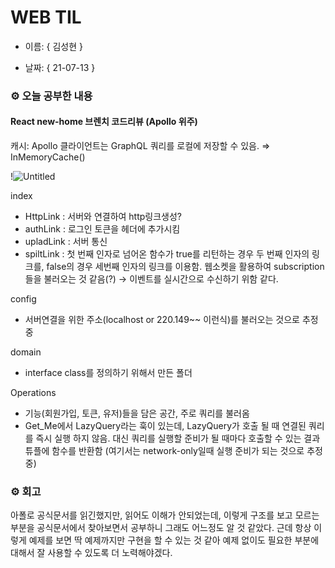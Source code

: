# WEB TIL

- 이름: { 김성현 }

- 날짜: { 21-07-13 }

### ⚙️ 오늘 공부한 내용

#### React new-home 브렌치 코드리뷰 (Apollo 위주)

캐시: Apollo 클라이언트는 GraphQL 쿼리를 로컬에 저장할 수 있음. ⇒ InMemoryCache()

!![Untitled](https://user-images.githubusercontent.com/3645199/125407326-bbf73d80-e3f4-11eb-993d-af7c21ca2246.png)


index

- HttpLink : 서버와 연결하여 http링크생성?
- authLink : 로그인 토큰을 헤더에 추가시킴
- upladLink : 서버 통신
- spiltLink : 첫 번째 인자로 넘어온 함수가 true를 리턴하는 경우 두 번째 인자의 링크를, false의 경우 세번째 인자의 링크를 이용함. 웹소켓을 활용하여 subscription들을 불러오는 것 같음(?) → 이벤트를 실시간으로 수신하기 위함 같다.

config

- 서버연결을 위한 주소(localhost or 220.149~~ 이런식)를 불러오는 것으로 추정중

domain

- interface class를 정의하기 위해서 만든 폴더

Operations

- 기능(회원가입, 토큰, 유저)들을 담은 공간, 주로 쿼리를 불러옴
- Get_Me에서 LazyQuery라는 훅이 있는데, LazyQuery가 호출 될 때 연결된 쿼리를 즉시 실행 하지 않음. 대신 쿼리를 실행할 준비가 될 때마다 호출할 수 있는 결과 튜플에 함수를 반환함 (여기서는 network-only일때 실행 준비가 되는 것으로 추정중)

### ⚙️ 회고

아폴로 공식문서를 읽긴했지만, 읽어도 이해가 안되었는데, 이렇게 구조를 보고 모르는 부분을 공식문서에서 찾아보면서 공부하니 그래도 어느정도 알 것 같았다. 근데 항상 이렇게 예제를 보면 딱 예제까지만 구현을 할 수 있는 것 같아 예제 없이도 필요한 부분에 대해서 잘 사용할 수 있도록 더 노력해야겠다.
